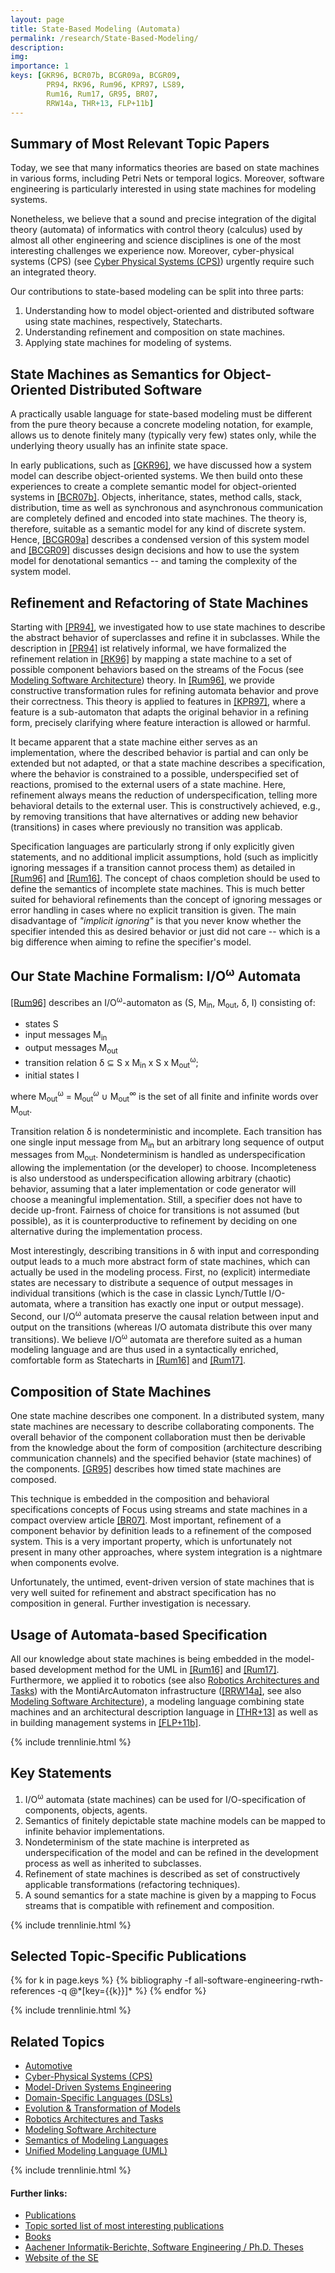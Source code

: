 ```yaml
---
layout: page
title: State-Based Modeling (Automata)
permalink: /research/State-Based-Modeling/
description: 
img: 
importance: 1
keys: [GKR96, BCR07b, BCGR09a, BCGR09, 
        PR94, RK96, Rum96, KPR97, LS89, 
        Rum16, Rum17, GR95, BR07, 
        RRW14a, THR+13, FLP+11b]   
---
```


## Summary of Most Relevant Topic Papers

Today, we see that many informatics theories are based on state
machines in various forms, including Petri Nets or temporal logics.
Moreover, software engineering is particularly interested in using state 
machines for modeling systems. 

Nonetheless, we believe that a sound and precise
integration of the digital theory (automata) of informatics with
control theory (calculus) used by almost all other engineering and science
disciplines is one of the most interesting challenges we experience now. 
Moreover, cyber-physical systems (CPS) 
(see [Cyber Physical Systems (CPS)](/research/Cyber-Physical-Systems)) urgently
require such an integrated theory.


Our contributions to state-based modeling can be split into three
parts:

1. Understanding how to model object-oriented and distributed software using 
state machines, respectively, Statecharts.
2. Understanding refinement and composition on state machines.
3. Applying state machines for modeling of systems.


## State Machines as Semantics for Object-Oriented Distributed Software

A practically usable language for state-based modeling must be
different from the pure theory because a concrete modeling notation, for
example, allows us to denote finitely many (typically very few) states only,
while the underlying theory usually has an infinite state space.

In early publications, such as [[GKR96]](#GKR96), we have discussed how a system
model can describe object-oriented systems.
We then build onto these experiences to create a complete semantic model for 
object-oriented systems in [[BCR07b]](#BCR07b).
Objects, inheritance, states, method calls, stack, distribution, time as
well as synchronous and asynchronous communication are completely defined
and encoded into state machines.
The theory is, therefore, suitable as a semantic model for any kind of
discrete system. Hence, [[BCGR09a]](#BCGR09a) describes a condensed version of
this system model and [[BCGR09]](#BCGR09) discusses design decisions and
how to use the system model for denotational semantics -- and taming the 
complexity of the system model.


## Refinement and Refactoring of State Machines

Starting with [[PR94]](#PR94), we investigated how to use state machines to
describe the abstract behavior of superclasses and refine it in subclasses.
While the description in [[PR94]](#PR94) ist relatively informal, we have formalized the refinement relation in [[RK96]](#RK96) by mapping a state 
machine to a set
of possible component behaviors based on the streams of the Focus (see
[Modeling Software Architecture](/research/Software-Architecture)) theory.
In [[Rum96]](#Rum96), we provide constructive transformation rules for
refining automata behavior and prove their correctness.
This theory is applied to features in [[KPR97]](#KPR97), where a feature is a
sub-automaton that adapts the original behavior in a refining form,
precisely clarifying where feature interaction is allowed or harmful.

It became apparent that a state machine either serves as an implementation,
where the described behavior is partial and can only be extended but not
adapted, or that a state machine describes a specification, where the
behavior is constrained to a possible, underspecified set of reactions,
promised to the external users of a state machine.
Here, refinement always means the reduction of underspecification, telling 
more behavioral details to the external user.
This is constructively achieved, e.g., by removing transitions that have
alternatives or adding new behavior (transitions) in cases where previously 
no transition was applicab.

Specification languages are particularly strong if only explicitly given 
statements, and no additional implicit assumptions,  hold (such as implicitly 
ignoring messages if a transition cannot process them) as detailed in 
[[Rum96]](#Rum96) and [[Rum16]](#Rum16).
The concept of chaos completion should be used to define the semantics of
incomplete state machines.
This is much better suited for behavioral refinements than the concept of
ignoring messages or error handling in cases where no explicit transition is
given.
The main disadvantage of *"implicit ignoring"* is that you never know
whether the specifier intended this as desired behavior or just did not care
-- which is a big difference when aiming to refine the specifier's model.


## Our State Machine Formalism: I/O<sup>ω</sup> Automata

[[Rum96]](#Rum96) 
describes an I/O<sup>ω</sup>-automaton as (S, M<sub>in</sub>, 
M<sub>out</sub>, δ, I) consisting of:

- states S
- input messages M<sub>in</sub>
- output messages M<sub>out</sub>
- transition relation δ ⊆ S x M<sub>in</sub> x S x M<sub>out</sub><sup>ω</sup>;
- initial states I

where M<sub>out</sub><sup>ω</sup> = M<sub>out</sub><sup>*ω*</sup> 
∪ M<sub>out</sub><sup>∞</sup> is the set of all 
finite and infinite words over M<sub>out</sub>.

Transition relation δ is nondeterministic and incomplete. Each transition has 
one single input message from M<sub>in</sub> but an arbitrary long sequence of output 
messages from M<sub>out</sub>. Nondeterminism is handled as underspecification allowing the 
implementation (or the developer) to choose. Incompleteness is also understood 
as underspecification allowing arbitrary (chaotic) behavior, assuming that a 
later implementation or code generator will choose a meaningful implementation.
Still, a specifier does not have to decide up-front. Fairness of choice for 
transitions is not assumed (but possible), as it is counterproductive to 
refinement by deciding on one alternative during the implementation process.

Most interestingly, describing transitions in δ with input and corresponding 
output leads to a much more abstract form of state machines, which can actually 
be used in the modeling process. First, no (explicit) intermediate 
states are necessary to distribute a sequence of output messages in 
individual transitions (which is the case in classic Lynch/Tuttle I/O-automata, 
where a transition has exactly one input or output message). Second, our 
I/O<sup>ω</sup> automata preserve the causal relation between input and output 
on the transitions (whereas I/O automata distribute this over many transitions). 
We believe I/O<sup>ω</sup> automata are therefore suited as a human modeling 
language and are thus used in a syntactically enriched, comfortable form as 
Statecharts in [[Rum16]](https://www.mbse.se-rwth.de/) and 
[[Rum17]](https://www.mbse.se-rwth.de/).

## Composition of State Machines

One state machine describes one component.
In a distributed system, many state machines are necessary to describe
collaborating components.
The overall behavior of the component collaboration must then be derivable
from the knowledge about the form of composition (architecture describing
communication channels) and the specified behavior (state machines) of the
components. [[GR95]](#GR95) describes how timed state machines are composed.

This technique is embedded in the composition and behavioral specifications
concepts of Focus using streams and state machines in a compact overview
article [[BR07]](#BR07).
Most important, refinement of a component behavior by definition leads to a
refinement of the composed system.
This is a very important property, which is unfortunately not present in
many other approaches, where system integration is a nightmare when
components evolve.

Unfortunately, the untimed, event-driven version of state machines that
is very well suited for refinement and abstract specification has no
composition in general. Further investigation is necessary.

## Usage of Automata-based Specification

All our knowledge about state machines is being embedded in the model-based
development method for the UML in [[Rum16]](#Rum16) and [[Rum17]](#Rum17).
Furthermore, we applied it to robotics (see also
[Robotics Architectures and Tasks](/research/Robotics)) with
the MontiArcAutomaton infrastructure ([[RRW14a]](#RRW14a), see also
[Modeling Software Architecture](/research/Software-Architecture)), a
modeling language combining state machines and an architectural description
language in [[THR+13]](#THR+13) as well as in building management systems in
[[FLP+11b]](#FLP+11b).


{% include trennlinie.html %}

## Key Statements

1. I/O<sup>ω</sup> automata (state machines) can be used for I/O-specification 
of components, objects, agents.
2. Semantics of finitely depictable state machine models can be mapped to 
infinite behavior implementations.
3. Nondeterminism of the state machine is interpreted as underspecification of 
the model and can be refined in the development process as well as inherited to 
subclasses.
4. Refinement of state machines is described as set of constructively applicable 
transformations (refactoring techniques).
5. A sound semantics for a state machine is given by a mapping to Focus streams 
that is compatible with refinement and composition.

{% include trennlinie.html %}

## Selected Topic-Specific Publications

<div class="publications">
  {% for k in page.keys %}
    {% bibliography -f all-software-engineering-rwth-references -q @*[key={{k}}]* %}
  {% endfor %}
</div>

{% include trennlinie.html %}

## Related Topics
- [Automotive](/research/Automotive)
- [Cyber-Physical Systems (CPS)](/research/Cyber-Physical-Systems)
- [Model-Driven Systems Engineering](/research/Model-Driven-Systems-Engineering)
- [Domain-Specific Languages (DSLs)](/research/Domain-Specific-Languages)
- [Evolution & Transformation of Models](/research/Evolution)
- [Robotics Architectures and Tasks](/research/Robotics)
- [Modeling Software Architecture](/research/Software-Architecture)
- [Semantics of Modeling Languages](/research/Semantics)
- [Unified Modeling Language (UML)](/research/Unified-Modeling-Language)

{% include trennlinie.html %}

#### Further links:

- [Publications](/publications)
- [Topic sorted list of most interesting publications](/research)
- [Books](/books)
- [Aachener Informatik-Berichte, Software Engineering / Ph.D. Theses](/phdtheses)
- [Website of the SE](https://www.se-rwth.de)
